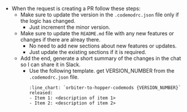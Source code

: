- When the request is creating a PR follow these steps:
  - Make sure to update the version in the `.codemodrc.json` file only if the logic has changed.
    - Just increment the minor version.
  - Make sure to update the `README.md` file with any new features or changes if there are alreay there.
    - No need to add new sections about new features or updates.
    - Just update the existing sections if it is required.
  - Add the end, generate a short summary of the changes in the chat so I can share it in Slack.
    - Use the following template. get VERSION_NUMBER from the `.codemodrc.json` file.
      ```
      :line_chart: `orbiter-to-hopper-codemods {VERSION_NUMBER}` released:
      - Item 1: <description of item 1>
      - Item 2: <description of item 2>
      ```
